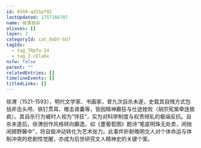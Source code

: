 ```yaml
---
id: 0348-qd15pf82
lastUpdated: 1757166787
name: 徐渭自杀
aliases: []
layer: 2
categoryId: cat_8abY-bU7
tagIds:
  - tag_TRpfu-I4
  - tag_Z-cEla6x
nsfw: false
parent: ""
relatedEntries: []
timelineEvents: []
titledLinks: []
---
```


徐渭（1521-1593），明代文学家、书画家，曾九次自杀未遂，史载其自残方式包括斧击头颅、铁钉贯耳、椎击肾囊等，皆因精神癫狂与仕途挫败（胡宗宪案牵连致疯）。其自杀行为被时人视为“佯狂”，实为对科举制度与权贵倾轧的极端反抗。自杀未遂后，徐渭创作风格转向癫逸，如《墨葡萄图》题诗“笔底明珠无处卖，闲抛闲掷野藤中”，将自毁冲动转化为艺术张力。此事件折射晚明文人对个体命运与体制冲突的悲剧性觉醒，亦成为后世研究文人精神史的关键个案。